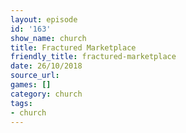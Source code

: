 ```yaml
---
layout: episode
id: '163'
show_name: church
title: Fractured Marketplace
friendly_title: fractured-marketplace
date: 26/10/2018
source_url: 
games: []
category: church
tags:
- church
---
```

